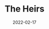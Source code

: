 ---
title: The Heirs
slug: heirs
subheader: 'written by Ronan O’Callaghan and Noah Klowden

  directed by Noah Klowden

  Winter 2022'
description: 'At the annual Von Meyer Christmas Eve party, the youngest generation of the Von Meyer family find their retreat in the back office. But in the wake of the death of the Von Meyer matriarch, Annabelle "Granny Annie" Smith-Von Meyer, the family fortune is on the line. Now, the young Von Meyers must face both the family legacy and their future. Buy tickets <a href="https://tickets.uchicago.edu/Online/default.asp?doWork::WScontent::loadArticle=Load&BOparam::WScontent::loadArticle::article_id=6E2833EA-78D2-4321-A531-66A6565DA6DF">at this link</a>!'
roles:
  Cast:
  - name: Robert Carhuayo
    role: Gerald
  - name: Vivian Soong
    role: Jane
  - name: Alex Nobert
    role: Aveline
  - name: Layla Lukaj
    role: Charlotte
  - name: Konstantin Shmarko
    role: Teagan
  - name: Cole Meldorf
    role: Liam
  Production Staff:
  - name: Noah Klowden
    role: Director
  - name: Annie Dhal
    role: Dramaturg
  - name: Kelly Mao
    role: Production Manager
  - name: Eleni Lefakis
    role: Stage Manager
  - name: Teddy Sandler
    role: Scenic Designer
  - name: Kate Ferrera
    role: Props Designer
  - name: Anna German
    role: Costume Designer
  - name: June Villers
    role: Lighting Designer
  - name: Izzy Martino
    role: Sound Designer
  - name: Sophia Kottman
    role: Assistant Director
  - name: Maya Doyle
    role: Assistant Production Manager
  - name: Katherine Weaver
    role: Assistant Stage Manager
  - name: Belle Nahoom
    role: Assistant Stage Manager
  - name: Becky Vazquez
    role: Assistant Props Designer
  - name: Amy Lu
    role: Assistant Lighting Designer
  - name: Zander Galluppi
    role: UT Committee Liaison
layout: show-info
quarter: winter
year: 2022
season: 2021-2022 Shows
date: 2022-02-17

---